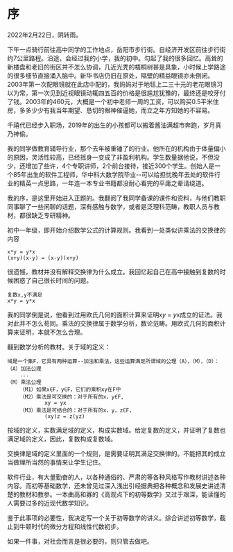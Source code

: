 # 序

2022年2月22日，阴转雨。

下午一点骑行前往高中同学的工作地点，岳阳市步行街。自经济开发区前往步行街约7公里路程。沿途，会经过我的小学，我的初中。勾起了我的很多回忆。高耸的新楼盘和老旧的街区并不怎么协调，几近光秃的梧桐树甚是具象，小时候上学路途的很多细节直接涌入脑中。新华书店仍旧在原处，隔壁的精益眼镜亦未倒闭。2003年第一次配眼镜就在此店中配的，我妈妈对于地毯上二三十元的老花眼镜习以为常，第一次见到近视眼镜动辄四五百的价格是很尴尬犹豫的，最终还是咬牙付了钱。2003年的460元，大概是一个初中老师一周的工资，可以购买0.5平米住房，多多少少有我当年期望、恳切的眼神催逼她，而立之年方知她的不容易。

千禧代已经步入职场，2019年的出生的小孩都可以搬着酱油满超市奔跑，岁月真乃神偷。

我的同学做教育辅导行业，那个去年被重锤了的行业。他所在的机构由于体量偏小的原因，灵活性较高，已经摇身一变成了非盈利机构。学生数量据他说，不但没少，还增加了些许，4个专职讲师，2个前台接待，接近300个学生。创始人是一个85年出生的软件工程师，华中科大数学院毕业--可以给担忧晚年去处的软件行业的精英一点思路，一年连一本专业书籍都没耐心看完的平庸之辈请绕道。

我的序，是这里开始进入正题的。我翻阅了我同学备课的课件和资料，与他们教职同事聊了一些闲聊的话题，深有感触与数学，或者是泛理科范畴，教职人员与教材，都很缺乏专研精神。

初中一年级，即开始介绍数学公式的计算规则。我看到一处类似讲乘法的交换律的内容
```
x*y = y*x
(x+y)(x-y) = (x-y)(x+y)
```
很遗憾，教材并没有解释交换律为什么成立。我回忆起自己在高中接触到复数的时候困惑了自己很长时间的问题。
```
复数x,y不满足
x*y = y*x
```
我的同学倒是说，他看到过用欧氏几何的面积计算来证明x*y = y*x成立的证法。我对此并不怎么苟同。乘法的交换律属于数学分析，数论范畴。用欧式几何的面积计算来证明，本就不怎么合理。

翻到数学分析的教材。关于域的定义：
```
域是一个集F，它具有两种运算--加法和乘法，这些运算满足所谓域的公理（A），（M），（D）：
（A）加法公理
    ...
（M）乘法公理
    （M1）如果x∈F，y∈F，它们的乘积xy在F中
    （M2）乘法是可交换的：对于所有的x，y∈F,
            xy = yx
    （M3）乘法是可结合的：对于所有的x，y，z∈F，
            (xy)z = z(yz)

```
按域的定义，实数满足域的定义，构成实数域。给定复数的定义，并证明了复数也满足域的定义，因此，复数构成复数域。

交换律是域的定义里面的一个规则，是需要证明其满足交换律的。不能把其的成立当做理所当然的事情来让学生记住。

软件行业，有大量勤奋的人，以各种通俗的、严肃的等各种风格写作教材讲述各种内容。而初等基础数学，还未曾见过深入浅出引经据典把各种概念和发展史讲述清楚的教材和教参。一本曲高和寡的《高观点下的初等数学》又过于艰深，能读懂的人需要过多的近现代数学知识。

鉴于此事项的必要性，我决定写一个关于初等数学的讲义。综合讲述初等数学，截止到牛顿时代的微分方程和线性代数初步。

如果一件事，对社会而言是很必要的，则只管去做吧。










